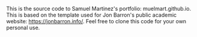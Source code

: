 This is the source code to Samuel Martinez's portfolio: muelmart.github.io. This is based on the template used for Jon Barron's public academic website: https://jonbarron.info/. Feel free to clone this code for your own personal use.